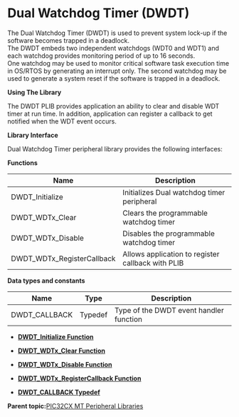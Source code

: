 # Dual Watchdog Timer \(DWDT\)

The Dual Watchdog Timer \(DWDT\) is used to prevent system lock-up if the software becomes trapped in a deadlock.<br />The DWDT embeds two independent watchdogs \(WDT0 and WDT1\) and each watchdog provides monitoring period of up to 16 seconds.<br />One watchdog may be used to monitor critical software task execution time in OS/RTOS by generating an interrupt only. The second watchdog may be used to generate a system reset if the software is trapped in a deadlock.

**Using The Library**

The DWDT PLIB provides application an ability to clear and disable WDT timer at run time. In addition, application can register a callback to get notified when the WDT event occurs.

**Library Interface**

Dual Watchdog Timer peripheral library provides the following interfaces:

**Functions**

|Name|Description|
|----|-----------|
|DWDT\_Initialize|Initializes Dual watchdog timer peripheral|
|DWDT\_WDTx\_Clear|Clears the programmable watchdog timer|
|DWDT\_WDTx\_Disable|Disables the programmable watchdog timer|
|DWDT\_WDTx\_RegisterCallback|Allows application to register callback with PLIB|

**Data types and constants**

|Name|Type|Description|
|----|----|-----------|
|DWDT\_CALLBACK|Typedef|Type of the DWDT event handler function|

-   **[DWDT\_Initialize Function](GUID-6508D5A8-AB89-451C-9994-B1B10B8B4B15.md)**  

-   **[DWDT\_WDTx\_Clear Function](GUID-2159EB3B-10C0-4E31-BE94-5552BC73AC83.md)**  

-   **[DWDT\_WDTx\_Disable Function](GUID-2F6937C2-058C-402B-A148-E0CEBAB6C95F.md)**  

-   **[DWDT\_WDTx\_RegisterCallback Function](GUID-028F8805-F7F3-46A1-BDC7-9A017537C560.md)**  

-   **[DWDT\_CALLBACK Typedef](GUID-9C88ACBC-A6FB-4646-8A32-A2FF5ACAC06A.md)**  


**Parent topic:**[PIC32CX MT Peripheral Libraries](GUID-EEA7836F-956F-4526-BF85-CD488C4CE708.md)


